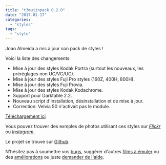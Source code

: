 ```yaml
---
title: "t3mujinpack 0.2.0"
date: "2017-01-17"
categories: 
  - "styles"
tags: 
  - "style"
---
```


Joao Almeida a mis à jour son pack de styles !

Voici la liste des changements:

- Mise à jour des styles Kodak Portra (surtout les nouveaux, les préréglages non UC/VC/UC).
- Mise à jour des styles Fuji Pro styles (160Z, 400H, 800H).
- Mise à jour des styles Fuji Provia.
- Mise à jour des styles Kodak Kodachrome.
- Support pour Darktable 2.2.
- Nouveau script d'installation, désinstallation et de mise à jour.
- Correction: Velvia 50 n'activait pas le module.

[Téléchargement ici](http://joaoalmeidaphotography.us4.list-manage.com/track/click?u=2b0466daf4273dc35a2bc58cd&id=e91d6cd571&e=8ce02638d3)

Vous pouvez trouver des exmples de photos utilisant ces styles sur  [_Flickr_](http://joaoalmeidaphotography.us4.list-manage1.com/track/click?u=2b0466daf4273dc35a2bc58cd&id=f57bf94297&e=8ce02638d3) ou [_Instagram_](http://joaoalmeidaphotography.us4.list-manage.com/track/click?u=2b0466daf4273dc35a2bc58cd&id=ac0fba9727&e=8ce02638d3).  
  
Le projet se trouve sur [Github](http://joaoalmeidaphotography.us4.list-manage1.com/track/click?u=2b0466daf4273dc35a2bc58cd&id=7bd0eaba1a&e=8ce02638d3).  
  
N'hésitez pas à soumettre vos [bugs](http://joaoalmeidaphotography.us4.list-manage.com/track/click?u=2b0466daf4273dc35a2bc58cd&id=e20193a68e&e=8ce02638d3), suggérer d'autres [films à émuler](http://joaoalmeidaphotography.us4.list-manage.com/track/click?u=2b0466daf4273dc35a2bc58cd&id=ba3d158e50&e=8ce02638d3) ou des [améliorations](http://joaoalmeidaphotography.us4.list-manage1.com/track/click?u=2b0466daf4273dc35a2bc58cd&id=79c6871233&e=8ce02638d3) ou juste [demander de l'aide](http://joaoalmeidaphotography.us4.list-manage.com/track/click?u=2b0466daf4273dc35a2bc58cd&id=effd063c0b&e=8ce02638d3).
